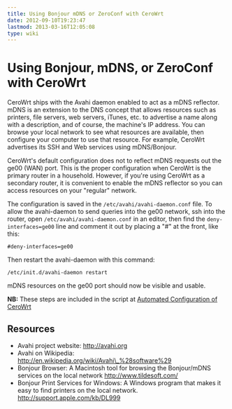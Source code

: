 ```yaml
---
title: Using Bonjour mDNS or ZeroConf with CeroWrt
date: 2012-09-10T19:23:47
lastmod: 2013-03-16T12:05:08
type: wiki
---
```

Using Bonjour, mDNS, or ZeroConf with CeroWrt
=============================================

CeroWrt ships with the Avahi daemon enabled to act as a mDNS reflector.
mDNS is an extension to the DNS concept that allows resources such as
printers, file servers, web servers, iTunes, etc. to advertise a name
along with a description, and of course, the machine's IP address. You
can browse your local network to see what resources are available, then
configure your computer to use that resource. For example, CeroWrt
advertises its SSH and Web services using mDNS/Bonjour.

CeroWrt's default configuration does not to reflect mDNS requests out
the ge00 (WAN) port. This is the proper configuration when CeroWrt is
the primary router in a household. However, if you're using CeroWrt as a
secondary router, it is convenient to enable the mDNS reflector so you
can access resources on your "regular" network.

The configuration is saved in the `/etc/avahi/avahi-daemon.conf` file.
To allow the avahi-daemon to send queries into the ge00 network, ssh
into the router, open `/etc/avahi/avahi-daemon.conf` in an editor, then
find the `deny-interfaces=ge00` line and comment it out by placing a
"\#" at the front, like this:

`#deny-interfaces=ge00`

Then restart the avahi-daemon with this command:

`/etc/init.d/avahi-daemon restart`

mDNS resources on the ge00 port should now be visible and usable.

**NB:** These steps are included in the script at [Automated
Configuration of
CeroWrt](http://www.bufferbloat.net/projects/cerowrt/wiki/Automated_Configuration_of_CeroWrt)

Resources
---------

-   Avahi project website: http://avahi.org
-   Avahi on Wikipedia:
    http://en.wikipedia.org/wiki/Avahi\_%28software%29
-   Bonjour Browser: A Macintosh tool for browsing the Bonjour/mDNS
    services on the local network http://www.tildesoft.com/
-   Bonjour Print Services for Windows: A Windows program that makes it
    easy to find printers on the local network.
    http://support.apple.com/kb/DL999

